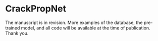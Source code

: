 # CrackPropNet

The manuscript is in revision. More examples of the database, the pre-trained model, and all code will be available at the time of publication.
Thank you.
